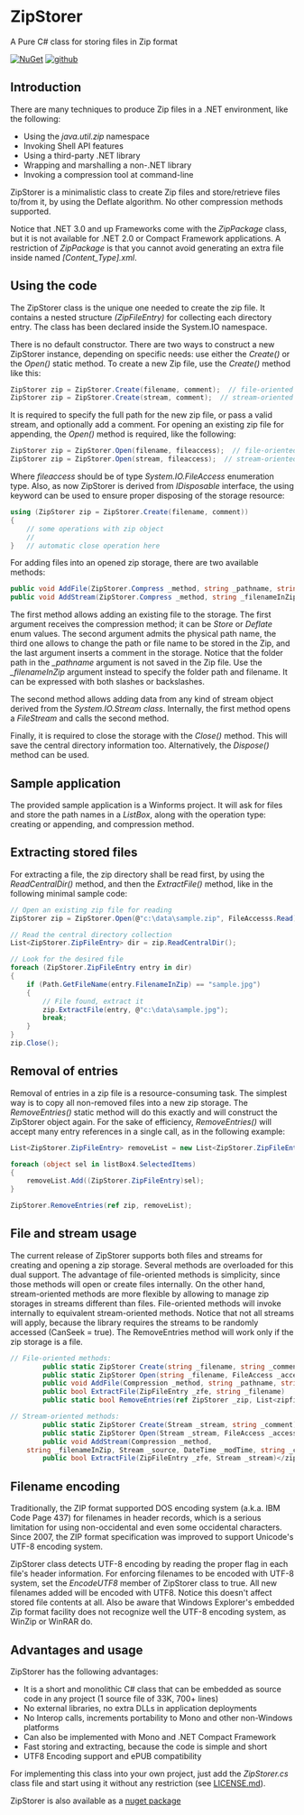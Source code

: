 # ZipStorer
A Pure C# class for storing files in Zip format

[![NuGet](https://img.shields.io/nuget/v/ZipStorer.svg)](https://www.nuget.org/packages/ZipStorer/)
[![github](https://img.shields.io/github/stars/jaime-olivares/zipstorer.svg)]()

## Introduction
There are many techniques to produce Zip files in a .NET environment, like the following:

* Using the *java.util.zip* namespace
* Invoking Shell API features
* Using a third-party .NET library
* Wrapping and marshalling a non-.NET library
* Invoking a compression tool at command-line

ZipStorer is a minimalistic class to create Zip files and store/retrieve files to/from it, by using the Deflate algorithm. No other compression methods supported.

Notice that .NET 3.0 and up Frameworks come with the *ZipPackage* class, but it is not available for .NET 2.0 or Compact Framework applications. A restriction of *ZipPackage* is that you cannot avoid generating an extra file inside named *[Content_Type].xml*.

## Using the code
The ZipStorer class is the unique one needed to create the zip file. It contains a nested structure *(ZipFileEntry)* for collecting each directory entry. The class has been declared inside the System.IO namespace. 

There is no default constructor. There are two ways to construct a new ZipStorer instance, depending on specific needs: use either the *Create()* or the *Open()* static method. To create a new Zip file, use the *Create()* method like this:

````csharp
ZipStorer zip = ZipStorer.Create(filename, comment);  // file-oriented version
ZipStorer zip = ZipStorer.Create(stream, comment);  // stream-oriented version
````

It is required to specify the full path for the new zip file, or pass a valid stream, and optionally add a comment. For opening an existing zip file for appending, the *Open()* method is required, like the following:

````csharp
ZipStorer zip = ZipStorer.Open(filename, fileaccess);  // file-oriented version
ZipStorer zip = ZipStorer.Open(stream, fileaccess);  // stream-oriented version
````

Where *fileaccess* should be of type *System.IO.FileAccess* enumeration type. Also, as now ZipStorer is derived from *IDisposable* interface, the using keyword can be used to ensure proper disposing of the storage resource:

````csharp
using (ZipStorer zip = ZipStorer.Create(filename, comment))
{
    // some operations with zip object
    //
}   // automatic close operation here
````

For adding files into an opened zip storage, there are two available methods:

````csharp
public void AddFile(ZipStorer.Compress _method, string _pathname, string _filenameInZip, string _comment);
public void AddStream(ZipStorer.Compress _method, string _filenameInZip, Stream _source, DateTime _modTime, string _comment);
````
    
The first method allows adding an existing file to the storage. The first argument receives the compression method; it can be *Store* or *Deflate* enum values. The second argument admits the physical path name, the third one allows to change the path or file name to be stored in the Zip, and the last argument inserts a comment in the storage. Notice that the folder path in the *_pathname* argument is not saved in the Zip file. Use the *_filenameInZip* argument instead to specify the folder path and filename. It can be expressed with both slashes or backslashes.

The second method allows adding data from any kind of stream object derived from the *System.IO.Stream class*. Internally, the first method opens a *FileStream* and calls the second method.

Finally, it is required to close the storage with the *Close()* method. This will save the central directory information too. Alternatively, the *Dispose()* method can be used.

## Sample application
The provided sample application is a Winforms project. It will ask for files and store the path names in a *ListBox*, along with the operation type: creating or appending, and compression method. 

## Extracting stored files
For extracting a file, the zip directory shall be read first, by using the *ReadCentralDir()* method, and then the *ExtractFile()* method, like in the following minimal sample code:

````csharp
// Open an existing zip file for reading
ZipStorer zip = ZipStorer.Open(@"c:\data\sample.zip", FileAccesss.Read);

// Read the central directory collection
List<ZipStorer.ZipFileEntry> dir = zip.ReadCentralDir();

// Look for the desired file
foreach (ZipStorer.ZipFileEntry entry in dir)
{
    if (Path.GetFileName(entry.FilenameInZip) == "sample.jpg")
    {
        // File found, extract it
        zip.ExtractFile(entry, @"c:\data\sample.jpg");
        break;
    }
}
zip.Close();
````

## Removal of entries
Removal of entries in a zip file is a resource-consuming task. The simplest way is to copy all non-removed files into a new zip storage. The *RemoveEntries()* static method will do this exactly and will construct the ZipStorer object again. For the sake of efficiency, *RemoveEntries()* will accept many entry references in a single call, as in the following example:

````csharp
List<ZipStorer.ZipFileEntry> removeList = new List<ZipStorer.ZipFileEntry>();

foreach (object sel in listBox4.SelectedItems)
{
    removeList.Add((ZipStorer.ZipFileEntry)sel);
}

ZipStorer.RemoveEntries(ref zip, removeList);
````

## File and stream usage
The current release of ZipStorer supports both files and streams for creating and opening a zip storage. Several methods are overloaded for this dual support. The advantage of file-oriented methods is simplicity, since those methods will open or create files internally. On the other hand, stream-oriented methods are more flexible by allowing to manage zip storages in streams different than files. File-oriented methods will invoke internally to equivalent stream-oriented methods. Notice that not all streams will apply, because the library requires the streams to be randomly accessed (CanSeek = true). The RemoveEntries method will work only if the zip storage is a file.

````csharp
// File-oriented methods:
        public static ZipStorer Create(string _filename, string _comment)
        public static ZipStorer Open(string _filename, FileAccess _access)
        public void AddFile(Compression _method, string _pathname, string _filenameInZip, string _comment)
        public bool ExtractFile(ZipFileEntry _zfe, string _filename)
        public static bool RemoveEntries(ref ZipStorer _zip, List<zipfileentry> _zfes)  // No stream-oriented equivalent

// Stream-oriented methods:
        public static ZipStorer Create(Stream _stream, string _comment)
        public static ZipStorer Open(Stream _stream, FileAccess _access)
        public void AddStream(Compression _method, 
	string _filenameInZip, Stream _source, DateTime _modTime, string _comment)
        public bool ExtractFile(ZipFileEntry _zfe, Stream _stream)</zipfileentry>
````
        
## Filename encoding
Traditionally, the ZIP format supported DOS encoding system (a.k.a. IBM Code Page 437) for filenames in header records, which is a serious limitation for using non-occidental and even some occidental characters. Since 2007, the ZIP format specification was improved to support Unicode's UTF-8 encoding system.

ZipStorer class detects UTF-8 encoding by reading the proper flag in each file's header information. For enforcing filenames to be encoded with UTF-8 system, set the *EncodeUTF8* member of ZipStorer class to true. All new filenames added will be encoded with UTF8. Notice this doesn't affect stored file contents at all. Also be aware that Windows Explorer's embedded Zip format facility does not recognize well the UTF-8 encoding system, as WinZip or WinRAR do.

## Advantages and usage
ZipStorer has the following advantages:

* It is a short and monolithic C# class that can be embedded as source code in any project (1 source file of 33K, 700+ lines)
* No external libraries, no extra DLLs in application deployments
* No Interop calls, increments portability to Mono and other non-Windows platforms
* Can also be implemented with Mono and .NET Compact Framework
* Fast storing and extracting, because the code is simple and short
* UTF8 Encoding support and ePUB compatibility
 
For implementing this class into your own project, just add the *ZipStorer.cs* class file and start using it without any restriction (see [LICENSE.md](License)).

ZipStorer is also available as a [nuget package](https://www.nuget.org/packages/ZipStorer/)
